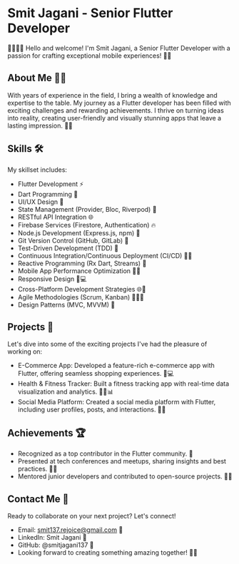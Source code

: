 # Smit Jagani - Senior Flutter Developer
👨‍💻🌟🚀 Hello and welcome! I'm Smit Jagani, a Senior Flutter Developer with a passion for crafting exceptional mobile experiences! 📱💡

## About Me 🙋‍♂️
With years of experience in the field, I bring a wealth of knowledge and expertise to the table. My journey as a Flutter developer has been filled with exciting challenges and rewarding achievements. I thrive on turning ideas into reality, creating user-friendly and visually stunning apps that leave a lasting impression. 💪🎨

## Skills 🛠️
My skillset includes:

- Flutter Development ⚡
- Dart Programming 🎯
- UI/UX Design 🎨
- State Management (Provider, Bloc, Riverpod) 🔗
- RESTful API Integration 🌐
- Firebase Services (Firestore, Authentication) 🔥
- Node.js Development (Express.js, npm) 🚀
- Git Version Control (GitHub, GitLab) 🔄
- Test-Driven Development (TDD) 🧪
- Continuous Integration/Continuous Deployment (CI/CD) 🔄🚀
- Reactive Programming (Rx Dart, Streams) 🔄
- Mobile App Performance Optimization 🚀💨
- Responsive Design 📱💻
- Cross-Platform Development Strategies 🌐📱
- Agile Methodologies (Scrum, Kanban) 🏃‍♂️🔄
- Design Patterns (MVC, MVVM) 📐

## Projects 🚀
Let's dive into some of the exciting projects I've had the pleasure of working on:

- E-Commerce App: Developed a feature-rich e-commerce app with Flutter, offering seamless shopping experiences. 🛒💻
- Health & Fitness Tracker: Built a fitness tracking app with real-time data visualization and analytics. 🏋️‍♂️📊
- Social Media Platform: Created a social media platform with Flutter, including user profiles, posts, and interactions. 📱🌐

## Achievements 🏆
- Recognized as a top contributor in the Flutter community. 👑
- Presented at tech conferences and meetups, sharing insights and best practices. 🎤✨
- Mentored junior developers and contributed to open-source projects. 🌟🤝

## Contact Me 📧
Ready to collaborate on your next project? Let's connect!

- Email: smit137.rejoice@gmail.com 📩
- LinkedIn: Smit Jagani 🔗
- GitHub: @smitjagani137 🐙
- Looking forward to creating something amazing together! 🚀🌟

